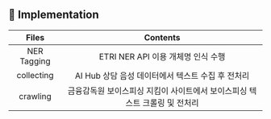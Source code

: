 ## 🔨 Implementation
| **Files** | **Contents** |
|:--------:|:--------:|
| NER Tagging | ETRI NER API 이용 개체명 인식 수행 |
| collecting | AI Hub 상담 음성 데이터에서 텍스트 수집 후 전처리 |
| crawling | 금융감독원 보이스피싱 지킴이 사이트에서 보이스피싱 텍스트 크롤링 및 전처리 |
